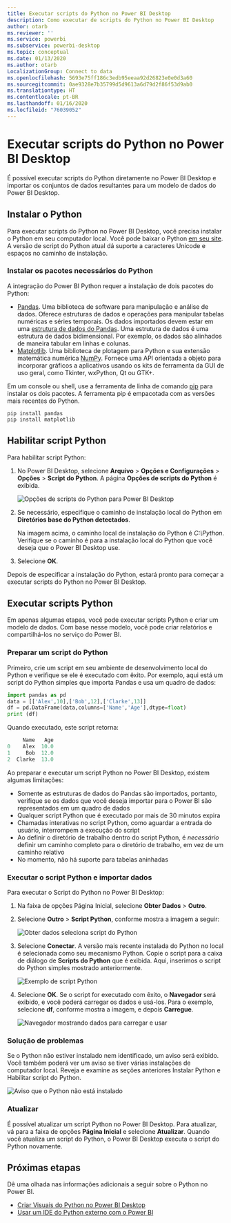 ```yaml
---
title: Executar scripts do Python no Power BI Desktop
description: Como executar de scripts do Python no Power BI Desktop
author: otarb
ms.reviewer: ''
ms.service: powerbi
ms.subservice: powerbi-desktop
ms.topic: conceptual
ms.date: 01/13/2020
ms.author: otarb
LocalizationGroup: Connect to data
ms.openlocfilehash: 5693e75ff186c3edb95eeaa92d26823e0e0d3a60
ms.sourcegitcommit: 0ae9328e7b35799d5d9613a6d79d2f86f53d9ab0
ms.translationtype: HT
ms.contentlocale: pt-BR
ms.lasthandoff: 01/16/2020
ms.locfileid: "76039052"
---
```

# <a name="run-python-scripts-in-power-bi-desktop"></a>Executar scripts do Python no Power BI Desktop

É possível executar scripts do Python diretamente no Power BI Desktop e importar os conjuntos de dados resultantes para um modelo de dados do Power BI Desktop.

## <a name="install-python"></a>Instalar o Python

Para executar scripts do Python no Power BI Desktop, você precisa instalar o Python em seu computador local. Você pode baixar o Python [em seu site](https://www.python.org/). A versão de script do Python atual dá suporte a caracteres Unicode e espaços no caminho de instalação.

### <a name="install-required-python-packages"></a>Instalar os pacotes necessários do Python

A integração do Power BI Python requer a instalação de dois pacotes do Python:

* [Pandas](https://pandas.pydata.org/). Uma biblioteca de software para manipulação e análise de dados. Oferece estruturas de dados e operações para manipular tabelas numéricas e séries temporais. Os dados importados devem estar em uma [estrutura de dados do Pandas](https://www.tutorialspoint.com/python_pandas/python_pandas_dataframe.htm). Uma estrutura de dados é uma estrutura de dados bidimensional. Por exemplo, os dados são alinhados de maneira tabular em linhas e colunas.
* [Matplotlib](https://matplotlib.org/). Uma biblioteca de plotagem para Python e sua extensão matemática numérica [NumPy](https://www.numpy.org/). Fornece uma API orientada a objeto para incorporar gráficos a aplicativos usando os kits de ferramenta da GUI de uso geral, como Tkinter, wxPython, Qt ou GTK+.

Em um console ou shell, use a ferramenta de linha de comando [pip](https://pip.pypa.io/en/stable/) para instalar os dois pacotes. A ferramenta pip é empacotada com as versões mais recentes do Python.

```CMD
pip install pandas
pip install matplotlib
```

## <a name="enable-python-scripting"></a>Habilitar script Python

Para habilitar script Python:

1. No Power BI Desktop, selecione **Arquivo** > **Opções e Configurações** > **Opções** > **Script do Python**. A página **Opções de scripts do Python** é exibida.

   ![Opções de scripts do Python para Power BI Desktop](media/desktop-python-scripts/python-scripts-7.png)

1. Se necessário, especifique o caminho de instalação local do Python em **Diretórios base do Python detectados**.

   Na imagem acima, o caminho local de instalação do Python é *C:\Python*. Verifique se o caminho é para a instalação local do Python que você deseja que o Power BI Desktop use.

1. Selecione **OK**.

Depois de especificar a instalação do Python, estará pronto para começar a executar scripts do Python no Power BI Desktop.

## <a name="run-python-scripts"></a>Executar scripts Python

Em apenas algumas etapas, você pode executar scripts Python e criar um modelo de dados. Com base nesse modelo, você pode criar relatórios e compartilhá-los no serviço do Power BI.

### <a name="prepare-a-python-script"></a>Preparar um script do Python

Primeiro, crie um script em seu ambiente de desenvolvimento local do Python e verifique se ele é executado com êxito. Por exemplo, aqui está um script do Python simples que importa Pandas e usa um quadro de dados:

```python
import pandas as pd
data = [['Alex',10],['Bob',12],['Clarke',13]]
df = pd.DataFrame(data,columns=['Name','Age'],dtype=float)
print (df)
```

Quando executado, este script retorna:

```python
     Name   Age
0    Alex  10.0
1     Bob  12.0
2  Clarke  13.0
```

Ao preparar e executar um script Python no Power BI Desktop, existem algumas limitações:

* Somente as estruturas de dados do Pandas são importados, portanto, verifique se os dados que você deseja importar para o Power BI são representados em um quadro de dados
* Qualquer script Python que é executado por mais de 30 minutos expira
* Chamadas interativas no script Python, como aguardar a entrada do usuário, interrompem a execução do script
* Ao definir o diretório de trabalho dentro do script Python, é *necessário* definir um caminho completo para o diretório de trabalho, em vez de um caminho relativo
* No momento, não há suporte para tabelas aninhadas

### <a name="run-your-python-script-and-import-data"></a>Executar o script Python e importar dados

Para executar o Script do Python no Power BI Desktop:

1. Na faixa de opções Página Inicial, selecione **Obter Dados** > **Outro**.

1. Selecione **Outro** > **Script Python**, conforme mostra a imagem a seguir:

   ![Obter dados seleciona script do Python](media/desktop-python-scripts/python-scripts-1.png)

1. Selecione **Conectar**. A versão mais recente instalada do Python no local é selecionada como seu mecanismo Python. Copie o script para a caixa de diálogo de **Scripts do Python** que é exibida. Aqui, inserimos o script do Python simples mostrado anteriormente.

   ![Exemplo de script Python](media/desktop-python-scripts/python-scripts-6.png)

1. Selecione **OK**. Se o script for executado com êxito, o **Navegador** será exibido, e você poderá carregar os dados e usá-los. Para o exemplo, selecione **df**, conforme mostra a imagem, e depois **Carregue**.

   ![Navegador mostrando dados para carregar e usar](media/desktop-python-scripts/python-scripts-5.png) 

### <a name="troubleshooting"></a>Solução de problemas

Se o Python não estiver instalado nem identificado, um aviso será exibido. Você também poderá ver um aviso se tiver várias instalações de computador local. Reveja e examine as seções anteriores Instalar Python e Habilitar script do Python.

![Aviso que o Python não está instalado](media/desktop-python-scripts/python-scripts-3.png)

### <a name="refresh"></a>Atualizar

É possível atualizar um script Python no Power BI Desktop. Para atualizar, vá para a faixa de opções **Página Inicial** e selecione **Atualizar**. Quando você atualiza um script do Python, o Power BI Desktop executa o script do Python novamente.

## <a name="next-steps"></a>Próximas etapas

Dê uma olhada nas informações adicionais a seguir sobre o Python no Power BI.

* [Criar Visuais do Python no Power BI Desktop](desktop-python-visuals.md)
* [Usar um IDE do Python externo com o Power BI](desktop-python-ide.md)
